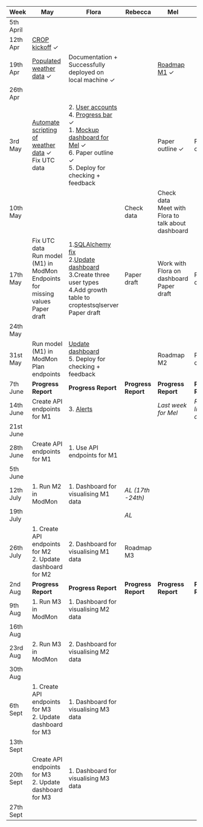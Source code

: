| Week 	| May 	| Flora 	| Rebecca 	| Mel 	| Ruchi 	| Tomas 	|
|-	|-	|-	|-	|-	|-	|-	|
| 5th April 	|  	|  	|  	|  	|  	|  	|
| 12th Apr 	| [CROP kickoff](https://github.com/alan-turing-institute/CROP/issues/101)  &#10003; 	|  	|  	|  	|  	|  	|
| 19th Apr 	| [Populated weather data](https://github.com/alan-turing-institute/CROP/issues/107) &#10003; 	| Documentation + Successfully deployed on local machine &#10003; 	|  	| [Roadmap M1](https://github.com/alan-turing-institute/CROP/issues/115) &#10003; 	|  	|  	|
| 26th Apr 	|  	|  	|  	|  	|  	|  	|
| 3rd May 	| [Automate scripting of weather data](https://github.com/alan-turing-institute/CROP/issues/108) &#10003; <br> Fix UTC data	| 2. [User accounts](https://github.com/alan-turing-institute/CROP/issues/113) <br>4. [Progress bar](https://github.com/alan-turing-institute/CROP_unity/issues/5) &#10003;<br>1. [Mockup dashboard for Mel](https://github.com/alan-turing-institute/CROP/issues/114#issuecomment-828290590) &#10003;<br>6. Paper outline &#10003;<br>5. Deploy for checking + feedback 	|  	| Paper outline &#10003; 	| Paper outline 	|  	|
| 10th May 	|  	|  	| Check data 	| Check data<br>Meet with Flora to talk about dashboard 	|  	|  	|
| 17th May 	| Fix UTC data<br>Run model (M1) in ModMon<br>Endpoints for missing values<br>Paper draft 	| 1.[SQLAlchemy fix](https://github.com/alan-turing-institute/CROP/issues/100)<br>2.[Update dashboard](https://github.com/alan-turing-institute/CROP/issues/114)<br>3.Create three user types<br>4.Add growth table to croptestsqlserver <br>Paper draft 	| Paper draft 	| Work with Flora on dashboard<br>Paper draft 	| Paper draft 	| Catch up with Tomas on sustainability 	|
| 24th May 	|  	|  	|  	|  	|  	|  	|
| 31st May 	| Run model (M1) in ModMon<br>Plan endpoints 	| [Update dashboard](https://github.com/alan-turing-institute/CROP/issues/114)<br>5. Deploy for checking + feedback 	|  	| Roadmap M2 	| Paper draft 	|  	|
| 7th June 	| **Progress Report** 	| **Progress Report** 	| **Progress Report** 	| **Progress Report** 	| **Progress Report** 	| **Progress Report** 	|
| 14th June 	| Create API endpoints for M1 	| 3. [Alerts](https://github.com/alan-turing-institute/CROP/issues/114) 	|  	| *Last week for Mel* 	| *Ruchi limited access* 	|  	|
| 21st June 	|  	|  	|  	|  	|  	|  	|
| 28th June 	| Create API endpoints for M1 	| 1. Use API endpoints for M1 	|  	|  	|  	|  	|
| 5th June 	|  	|  	|  	|  	|  	|  	|
| 12th July 	| 1. Run M2 in ModMon 	| 1. Dashboard for visualising M1 data 	| *AL (17th -24th)* 	|  	|  	|  	|
| 19th July 	|  	|  	| *AL* 	|  	|  	|  	|
| 26th July 	| 1. Create API endpoints for M2<br>2. Update dashboard for M2 	| 2. Dashboard for visualising M1 data 	| Roadmap M3 	|  	|  	|  	|
| 2nd Aug 	| **Progress Report** 	| **Progress Report** 	| **Progress Report** 	| **Progress Report** 	| **Progress Report** 	| **Progress Report** 	|
| 9th Aug 	| 1. Run M3 in ModMon 	| 1. Dashboard for visualising M2 data 	|  	|  	|  	|  	|
| 16th Aug 	|  	|  	|  	|  	|  	|  	|
| 23rd Aug 	| 2. Run M3 in ModMon 	| 2. Dashboard for visualising M2 data 	|  	|  	|  	|  	|
| 30th Aug 	|  	|  	|  	|  	|  	|  	|
| 6th Sept 	| 1. Create API endpoints for M3<br>2. Update dashboard for M3 	| 1. Dashboard for visualising M3 data 	|  	|  	|  	|  	|
| 13th Sept 	|  	|  	|  	|  	|  	|  	|
| 20th Sept 	| Create API endpoints for M3<br>2. Update dashboard for M3 	| 1. Dashboard for visualising M3 data 	|  	|  	|  	|  	|
| 27th Sept 	|  	|  	|  	|  	|  	|  	|
